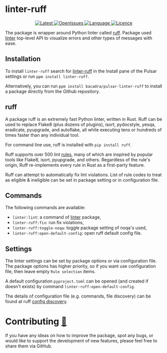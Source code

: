 # linter-ruff

<p align="center">
  <a href="https://github.com/bacadra/pulsar-linter-ruff/tags">
  <img src="https://img.shields.io/github/v/tag/bacadra/pulsar-linter-ruff?style=for-the-badge&label=Latest&color=blue" alt="Latest">
  </a>
  <a href="https://github.com/bacadra/pulsar-linter-ruff/issues">
  <img src="https://img.shields.io/github/issues-raw/bacadra/pulsar-linter-ruff?style=for-the-badge&color=blue" alt="OpenIssues">
  </a>
  <a href="https://github.com/bacadra/pulsar-linter-ruff/blob/master/package.json">
  <img src="https://img.shields.io/github/languages/top/bacadra/pulsar-linter-ruff?style=for-the-badge&color=blue" alt="Language">
  </a>
  <a href="https://github.com/bacadra/pulsar-linter-ruff/blob/master/LICENSE">
  <img src="https://img.shields.io/github/license/bacadra/pulsar-linter-ruff?style=for-the-badge&color=blue" alt="Licence">
  </a>
</p>

The package is wrapper around Python linter called [ruff](https://github.com/astral-sh/ruff). Package used [linter](https://github.com/steelbrain/linter) top-level API to visualize errors and other types of messages with ease.

## Installation

To install `linter-ruff` search for [linter-ruff](https://web.pulsar-edit.dev/packages/linter-ruff) in the Install pane of the Pulsar settings or run `ppm install linter-ruff`.

Alternatively, you can run `ppm install bacadra/pulsar-linter-ruff` to install a package directly from the Github repository.

## ruff

A package ruff is an extremely fast Python linter, written in Rust. Ruff can be used to replace Flake8 (plus dozens of plugins), isort, pydocstyle, yesqa, eradicate, pyupgrade, and autoflake, all while executing tens or hundreds of times faster than any individual tool.

For command line use, ruff is installed with `pip install ruff`.

Ruff supports over 500 lint [rules](https://docs.astral.sh/ruff/rules/), many of which are inspired by popular tools like Flake8, isort, pyupgrade, and others. Regardless of the rule's origin, Ruff re-implements every rule in Rust as a first-party feature.

Ruff can attempt to automatically fix lint violations. List of rule codes to treat as eligible & ineligible can be set in package setting or in configuration file.

## Commands

The following commands are available:

* `linter:lint`: a command of [linter](https://github.com/steelbrain/linter) package,
* `linter-ruff:fix`: run fix violations,
* `linter-ruff:toggle-noqa`: toggle package setting of noqa's used,
* `linter-ruff:open-default-config`: open ruff default config file.

## Settings

The linter settings can be set by package options or via configuration file. The package options has higher priority, so if you want use configuration file, then leave empty `Rule selection` items.

A default configuration `pyproject.toml` can be opened (and created if doesn't exists) by command `linter-ruff:open-default-config`.

The details of configuration file (e.g. commands, file discovery) can be found at ruff [config discovery](https://docs.astral.sh/ruff/configuration/#config-file-discovery).

# Contributing [🍺](https://www.buymeacoffee.com/asiloisad)

If you have any ideas on how to improve the package, spot any bugs, or would like to support the development of new features, please feel free to share them via GitHub.
